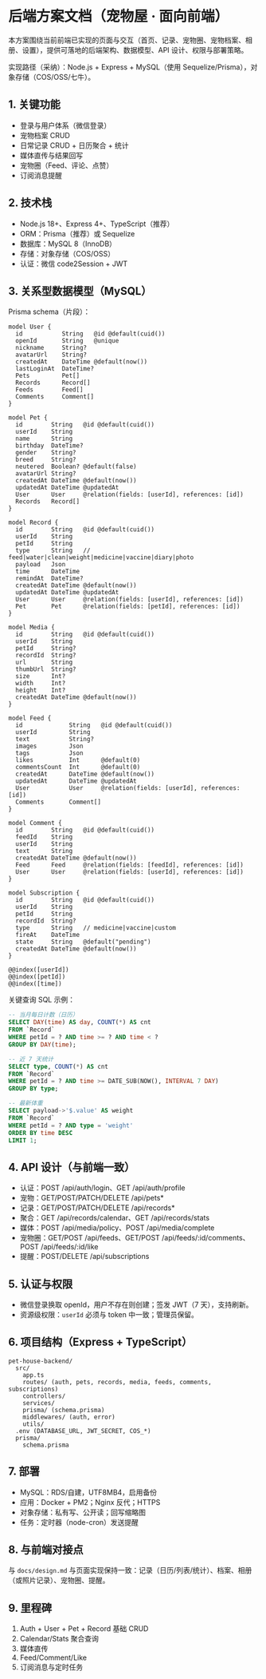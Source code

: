 # 后端方案文档（宠物屋 · 面向前端）

本方案围绕当前前端已实现的页面与交互（首页、记录、宠物圈、宠物档案、相册、设置），提供可落地的后端架构、数据模型、API 设计、权限与部署策略。

实现路径（采纳）：Node.js + Express + MySQL（使用 Sequelize/Prisma），对象存储（COS/OSS/七牛）。

## 1. 关键功能
- 登录与用户体系（微信登录）
- 宠物档案 CRUD
- 日常记录 CRUD + 日历聚合 + 统计
- 媒体直传与结果回写
- 宠物圈（Feed、评论、点赞）
- 订阅消息提醒

## 2. 技术栈
- Node.js 18+、Express 4+、TypeScript（推荐）
- ORM：Prisma（推荐）或 Sequelize
- 数据库：MySQL 8（InnoDB）
- 存储：对象存储（COS/OSS）
- 认证：微信 code2Session + JWT

## 3. 关系型数据模型（MySQL）
Prisma schema（片段）：
```prisma
model User {
  id           String   @id @default(cuid())
  openId       String   @unique
  nickname     String?
  avatarUrl    String?
  createdAt    DateTime @default(now())
  lastLoginAt  DateTime?
  Pets         Pet[]
  Records      Record[]
  Feeds        Feed[]
  Comments     Comment[]
}

model Pet {
  id        String   @id @default(cuid())
  userId    String
  name      String
  birthday  DateTime?
  gender    String?
  breed     String?
  neutered  Boolean? @default(false)
  avatarUrl String?
  createdAt DateTime @default(now())
  updatedAt DateTime @updatedAt
  User      User     @relation(fields: [userId], references: [id])
  Records   Record[]
}

model Record {
  id        String   @id @default(cuid())
  userId    String
  petId     String
  type      String   // feed|water|clean|weight|medicine|vaccine|diary|photo
  payload   Json
  time      DateTime
  remindAt  DateTime?
  createdAt DateTime @default(now())
  updatedAt DateTime @updatedAt
  User      User     @relation(fields: [userId], references: [id])
  Pet       Pet      @relation(fields: [petId], references: [id])
}

model Media {
  id        String   @id @default(cuid())
  userId    String
  petId     String?
  recordId  String?
  url       String
  thumbUrl  String?
  size      Int?
  width     Int?
  height    Int?
  createdAt DateTime @default(now())
}

model Feed {
  id             String   @id @default(cuid())
  userId         String
  text           String?
  images         Json
  tags           Json
  likes          Int      @default(0)
  commentsCount  Int      @default(0)
  createdAt      DateTime @default(now())
  updatedAt      DateTime @updatedAt
  User           User     @relation(fields: [userId], references: [id])
  Comments       Comment[]
}

model Comment {
  id        String   @id @default(cuid())
  feedId    String
  userId    String
  text      String
  createdAt DateTime @default(now())
  Feed      Feed     @relation(fields: [feedId], references: [id])
  User      User     @relation(fields: [userId], references: [id])
}

model Subscription {
  id        String   @id @default(cuid())
  userId    String
  petId     String
  recordId  String?
  type      String   // medicine|vaccine|custom
  fireAt    DateTime
  state     String   @default("pending")
  createdAt DateTime @default(now())
}

@@index([userId])
@@index([petId])
@@index([time])
```

关键查询 SQL 示例：
```sql
-- 当月每日计数（日历）
SELECT DAY(time) AS day, COUNT(*) AS cnt
FROM `Record`
WHERE petId = ? AND time >= ? AND time < ?
GROUP BY DAY(time);

-- 近 7 天统计
SELECT type, COUNT(*) AS cnt
FROM `Record`
WHERE petId = ? AND time >= DATE_SUB(NOW(), INTERVAL 7 DAY)
GROUP BY type;

-- 最新体重
SELECT payload->'$.value' AS weight
FROM `Record`
WHERE petId = ? AND type = 'weight'
ORDER BY time DESC
LIMIT 1;
```

## 4. API 设计（与前端一致）
- 认证：POST /api/auth/login、GET /api/auth/profile
- 宠物：GET/POST/PATCH/DELETE /api/pets*
- 记录：GET/POST/PATCH/DELETE /api/records*
- 聚合：GET /api/records/calendar、GET /api/records/stats
- 媒体：POST /api/media/policy、POST /api/media/complete
- 宠物圈：GET/POST /api/feeds、GET/POST /api/feeds/:id/comments、POST /api/feeds/:id/like
- 提醒：POST/DELETE /api/subscriptions

## 5. 认证与权限
- 微信登录换取 openId，用户不存在则创建；签发 JWT（7 天），支持刷新。
- 资源级权限：`userId` 必须与 token 中一致；管理员保留。

## 6. 项目结构（Express + TypeScript）
```
pet-house-backend/
  src/
    app.ts
    routes/ (auth, pets, records, media, feeds, comments, subscriptions)
    controllers/
    services/
    prisma/ (schema.prisma)
    middlewares/ (auth, error)
    utils/
  .env (DATABASE_URL, JWT_SECRET, COS_*)
  prisma/
    schema.prisma
```

## 7. 部署
- MySQL：RDS/自建，UTF8MB4，启用备份
- 应用：Docker + PM2；Nginx 反代；HTTPS
- 对象存储：私有写、公开读；回写缩略图
- 任务：定时器（node-cron）发送提醒

## 8. 与前端对接点
与 `docs/design.md` 与页面实现保持一致：记录（日历/列表/统计）、档案、相册（或照片记录）、宠物圈、提醒。

## 9. 里程碑
1) Auth + User + Pet + Record 基础 CRUD
2) Calendar/Stats 聚合查询
3) 媒体直传
4) Feed/Comment/Like
5) 订阅消息与定时任务
